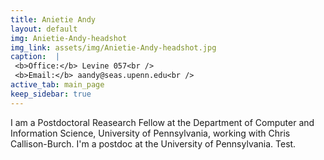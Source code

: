```yaml
---
title: Anietie Andy
layout: default
img: Anietie-Andy-headshot
img_link: assets/img/Anietie-Andy-headshot.jpg
caption:  |
 <b>Office:</b> Levine 057<br />
 <b>Email:</b> aandy@seas.upenn.edu<br />
active_tab: main_page 
keep_sidebar: true 
---
```


I am a Postdoctoral Reasearch Fellow at the Department of Computer and Information Science, University of Pennsylvania, working with Chris Callison-Burch.
I'm a postdoc at the University of Pennsylvania. Test.
